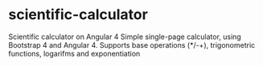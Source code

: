# scientific-calculator
Scientific calculator on Angular 4
Simple single-page calculator, using Bootstrap 4 and Angular 4.
Supports base operations (*/-+), trigonometric functions, logarifms and exponentiation

